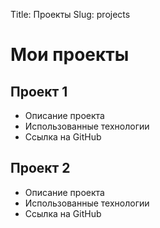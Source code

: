Title: Проекты
Slug: projects

# Мои проекты

## Проект 1
- Описание проекта
- Использованные технологии
- Ссылка на GitHub

## Проект 2
- Описание проекта
- Использованные технологии
- Ссылка на GitHub